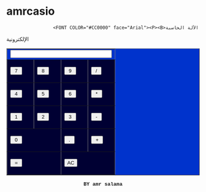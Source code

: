 # amrcasio

<SCRIPT>
function compute(obj) 
{obj.expr.value = eval(obj.expr.value)}
var one = '1'
var two = '2'
var three = '3'
var four = '4'
var five = '5'
var six = '6'
var seven = '7'
var eight = '8'
var nine = '9'
var zero = '0'
var plus = '+'
var minus = '-'
var multiply = '*'
var divide = '/'
var decimal = '.'
function enter(obj, string) 
{obj.expr.value += string}
function clear(obj) 
{obj.expr.value = ''}
</SCRIPT>
					 <FONT COLOR="#CC0000" face="Arial"><P><B>الألة الحاسبة 
الإلكترونية</B></P></FONT>
						<FORM name="calc">
<DIV align="center">
					 <TABLE border="1" bgcolor="#0033CC">
<TR>
<TD colSpan="4"><INPUT size=30 
name=expr action="compute(this.form)"></TD></TR>
<TR>
<TD bgColor="#000033">
<P><INPUT onclick="enter(this.form, seven)" type=button value=" 7 "></P></TD>
<TD bgColor="#000033">
<P><INPUT onclick="enter(this.form, eight)" type=button value=" 8 "></P></TD>
<TD bgColor="#000033">
<P><INPUT onclick="enter(this.form, nine)" type=button value=" 9 "></P></TD>
<TD bgColor="#000033">
<P><INPUT onclick="enter(this.form, divide)" type=button value=" / "></P></TD></TR>
<TR>
<TD bgColor="#000033">
<P><INPUT onclick="enter(this.form, four)" type=button value=" 4 "></P></TD>
<TD bgColor="#000033">
<P><INPUT onclick="enter(this.form, five)" type=button value=" 5 "></P></TD>
<TD bgColor="#000033">
<P><INPUT onclick="enter(this.form, six)" type=button value=" 6 "></P></TD>
<TD bgColor="#000033">
<P><INPUT onclick="enter(this.form, multiply)" type=button value=" * "></P></TD></TR>
<TR>
<TD bgColor="#000033">
<P><INPUT onclick="enter(this.form, one)" type=button value=" 1 "></P></TD>
<TD bgColor="#000033">
<P><INPUT onclick="enter(this.form, two)" type=button value=" 2 "></P></TD>
<TD bgColor="#000033">
<P><INPUT onclick="enter(this.form, three)" type=button value=" 3 "></P></TD>
<TD bgColor="#000033">
<P><INPUT onclick="enter(this.form, minus)" type=button value=" - "></P></TD></TR>
<TR>
<TD bgColor="#000033" colSpan=2>
<P><INPUT onclick="enter(this.form, zero)" type=button value=" 0 "></P></TD>
<TD bgColor="#000033">
<P><INPUT onclick="enter(this.form, decimal)" type=button value=" . "></P></TD>
<TD bgColor="#000033">
<P><INPUT onclick="enter(this.form, plus)" type=button value=" + "></P></TD></TR>
<TR>
<TD bgColor="#000033" colSpan=2>
<P><INPUT onclick=compute(this.form) type=button value=" = "></P></TD>
<TD bgColor="#000033" colSpan=2>
<P><INPUT onclick=clear(this.form) type=reset value=AC>
							 </P></TD></TR></TABLE></DIV></FORM>
							 <P align="center">
<FONT face="Courier , New tahoma , erdana, arial, helveticav" size="2"
color="#0000FF"><B><A target="_blank" href="http://www.amrsalama.com" style="TEXT-DECORATION: NONE">BY amr salama</A></B></FONT></P>


